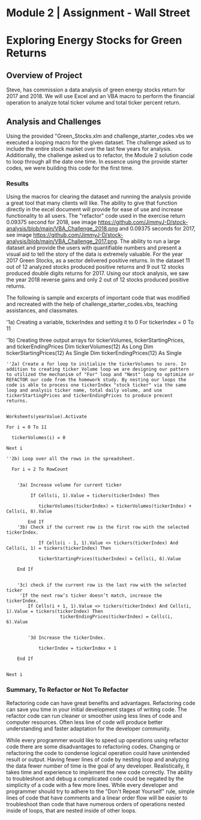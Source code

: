 # Module 2 | Assignment - Wall Street



# Exploring Energy Stocks for Green Returns




## Overview of Project
Steve,  has commission a data analysis of green energy stocks return for 2017 and 2018. We will use Excel and an VBA macro to perform the financial operation to analyze total ticker volume and total ticker percent return. 


## Analysis and Challenges
Using the provided  "Green_Stocks.xlm and challenge_starter_codes.vbs we executed a looping macro for the given dataset. The challenge asked us to include the entire stock market over the last few years for analysis. Additionally, the challenge asked us to refactor, the Module 2 solution code to loop through all the date one time. In essence using the provide starter codes, we were building this code for the first time. 

### Results
Using the macros for clearing the dataset and running the analysis provide a great tool that many clients will like. The ability to give that function directly in the excel document will provide for ease of use and increase functionality to all users. The "refactor" code used in the exercise return 0.09375 second for 2018, see image https://github.com/JimmyJ-D/stock-analysis/blob/main/VBA_Challenge_2018.png and 0.09375 seconds for 2017, see image  https://github.com/JimmyJ-D/stock-analysis/blob/main/VBA_Challenge_2017.png. The ability to run a large dataset and provide the users with quantifiable numbers and present a visual aid to tell the story of the data is extremely valuable. For the year 2017 Green Stocks, as a sector delivered positive returns. In the dataset 11 out of 12 analyzed stocks produced positive returns and 9 out 12 stocks produced double digits returns for 2017.  Using our stock analysis, we saw the year 2018 reverse gains and only 2 out of 12 stocks produced positive returns.  


The following is sample and excerpts of important code that was modified and recreated with the help of challenge_starter_codes.vbs, teaching assistances, and classmates. 

 '1a) Creating a variable, tickerIndex and setting it to 0
   For tickerIndex = 0 To 11

  '1b) Creating three output arrays for tickerVolumes, tickerStartingPrices, and tickerEndingPrices
    Dim tickerVolumes(12) As Long
    Dim tickerStartingPrices(12) As Single
    Dim tickerEndingPrices(12) As Single

    ''2a) Create a for loop to initialize the tickerVolumes to zero. In addition to creating ticker Volume loop we are designing our pattern to utilized the mechanism of "For" loop and "Nest" loop to optimize or REFACTOR our code from the homework study. By nesting our loops the code is able to process one tickerIndex "stock ticker" via the same loop and analysis ticker name, total daily volume, and use tickerStartingPrices and tickerEndingPrices to produce precent returns. 


    Worksheets(yearValue).Activate

    For i = 0 To 11

      tickerVolumes(i) = 0

    Next i
    
    ''2b) Loop over all the rows in the spreadsheet.

      For i = 2 To RowCount
      
      
        '3a) Increase volume for current ticker
             
             If Cells(i, 1).Value = tickers(tickerIndex) Then
              
                tickerVolumes(tickerIndex) = tickerVolumes(tickerIndex) + Cells(i, 8).Value
                
            End If
        '3b) Check if the current row is the first row with the selected tickerIndex.
                
                If Cells(i - 1, 1).Value <> tickers(tickerIndex) And Cells(i, 1) = tickers(tickerIndex) Then

                tickerStartingPrices(tickerIndex) = Cells(i, 6).Value

        End If
            
        
        '3c) check if the current row is the last row with the selected ticker
         'If the next row’s ticker doesn’t match, increase the tickerIndex.
            If Cells(i + 1, 1).Value <> tickers(tickerIndex) And Cells(i, 1).Value = tickers(tickerIndex) Then
                        tickerEndingPrices(tickerIndex) = Cells(i, 6).Value
        

            '3d Increase the tickerIndex.
            
                tickerIndex = tickerIndex + 1
            
        End If

          
    Next i






### Summary, To Refactor or Not To Refactor
Refactoring code can have great benefits and advantages. Refactoring code can save you time in your initial development stages of writing code. The refactor code can run cleaner or smoother using less lines of code and computer resources. Often less line of code will produce better understanding and faster adaptation for the developer community.  

While every programmer would like to speed up operations using refactor code there are some disadvantages to refactoring codes.  Changing or refactoring the code to condense logical operation could have unintended result or output. Having fewer lines of code by nesting loop and analyzing the data fewer number of time is the goal of any developer. Realistically, it takes time and experience to implement the new code correctly. The ability to troubleshoot and debug a complicated code could be negated by the simplicity of a code with a few more lines. While every developer and programmer should try to adhere to the "Don't Repeat Yourself" rule, simple lines of code that have comments and a linear order flow will be easier to troubleshoot than code that have numerous orders of operations nested inside of loops, that are nested inside of other loops. 





